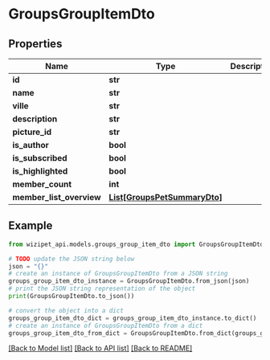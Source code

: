 # GroupsGroupItemDto


## Properties

Name | Type | Description | Notes
------------ | ------------- | ------------- | -------------
**id** | **str** |  | [optional] 
**name** | **str** |  | [optional] 
**ville** | **str** |  | [optional] 
**description** | **str** |  | [optional] 
**picture_id** | **str** |  | [optional] 
**is_author** | **bool** |  | [optional] 
**is_subscribed** | **bool** |  | [optional] 
**is_highlighted** | **bool** |  | [optional] 
**member_count** | **int** |  | [optional] 
**member_list_overview** | [**List[GroupsPetSummaryDto]**](GroupsPetSummaryDto.md) |  | [optional] 

## Example

```python
from wizipet_api.models.groups_group_item_dto import GroupsGroupItemDto

# TODO update the JSON string below
json = "{}"
# create an instance of GroupsGroupItemDto from a JSON string
groups_group_item_dto_instance = GroupsGroupItemDto.from_json(json)
# print the JSON string representation of the object
print(GroupsGroupItemDto.to_json())

# convert the object into a dict
groups_group_item_dto_dict = groups_group_item_dto_instance.to_dict()
# create an instance of GroupsGroupItemDto from a dict
groups_group_item_dto_from_dict = GroupsGroupItemDto.from_dict(groups_group_item_dto_dict)
```
[[Back to Model list]](../README.md#documentation-for-models) [[Back to API list]](../README.md#documentation-for-api-endpoints) [[Back to README]](../README.md)


